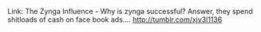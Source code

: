 Link: The Zynga Influence - Why is zynga successful? Answer, they spend shitloads of cash on face book ads.... http://tumblr.com/xjv3l1136